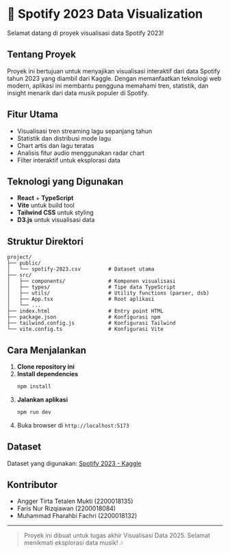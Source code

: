 # 🎵 Spotify 2023 Data Visualization

Selamat datang di proyek visualisasi data Spotify 2023!

## Tentang Proyek
Proyek ini bertujuan untuk menyajikan visualisasi interaktif dari data Spotify tahun 2023 yang diambil dari Kaggle. Dengan memanfaatkan teknologi web modern, aplikasi ini membantu pengguna memahami tren, statistik, dan insight menarik dari data musik populer di Spotify.

## Fitur Utama
- Visualisasi tren streaming lagu sepanjang tahun
- Statistik dan distribusi mode lagu
- Chart artis dan lagu teratas
- Analisis fitur audio menggunakan radar chart
- Filter interaktif untuk eksplorasi data

## Teknologi yang Digunakan
- **React** + **TypeScript**
- **Vite** untuk build tool
- **Tailwind CSS** untuk styling
- **D3.js** untuk visualisasi data

## Struktur Direktori
```
project/
├── public/
│   └── spotify-2023.csv         # Dataset utama
├── src/
│   ├── components/              # Komponen visualisasi
│   ├── types/                   # Tipe data TypeScript
│   ├── utils/                   # Utility functions (parser, dsb)
│   ├── App.tsx                  # Root aplikasi
│   └── ...
├── index.html                   # Entry point HTML
├── package.json                 # Konfigurasi npm
├── tailwind.config.js           # Konfigurasi Tailwind
└── vite.config.ts               # Konfigurasi Vite
```

## Cara Menjalankan
1. **Clone repository ini**
2. **Install dependencies**
   ```bash
   npm install
   ```
3. **Jalankan aplikasi**
   ```bash
   npm run dev
   ```
4. Buka browser di `http://localhost:5173`

## Dataset
Dataset yang digunakan: [Spotify 2023 - Kaggle](https://www.kaggle.com/datasets)

## Kontributor
- Angger Tirta Tetalen Mukti (2200018135)
- Faris Nur Rizqiawan (2200018084)
- Muhammad Fharahbi Fachri (2200018132)

---

> Proyek ini dibuat untuk tugas akhir Visualisasi Data 2025. Selamat menikmati eksplorasi data musik! 🎶
